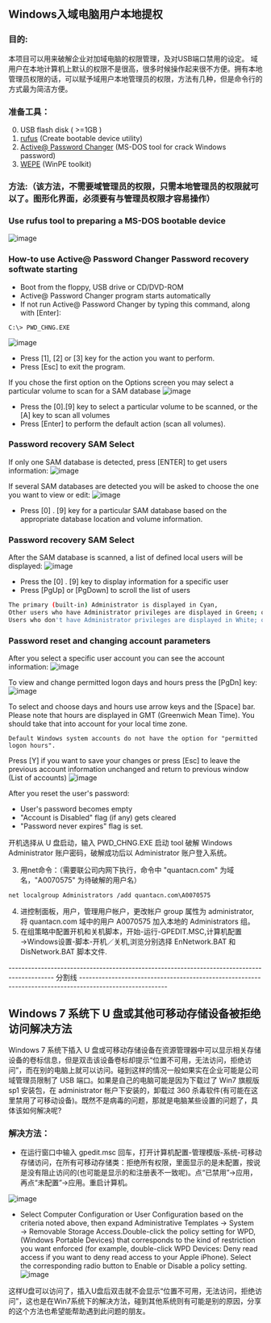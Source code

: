 
## Windows入域电脑用户本地提权

### 目的:
本项目可以用来破解企业对加域电脑的权限管理，及对USB端口禁用的设定。
域用户在本地计算机上默认的权限不是很高，很多时候操作起来很不方便。拥有本地管理员权限的话，可以赋予域用户本地管理员的权限，方法有几种，但是命令行的方式最为简洁方便。

### 准备工具：
0. USB flash disk ( >=1GB )
1. [rufus](https://rufus.akeo.ie/?locale=zh_CN) (Create bootable device utility)
2. [Active@ Password Changer](http://www.password-changer.com/download.htm) (MS-DOS tool for crack Windows password)
3. [WEPE](http://www.wepe.com.cn/download.html) (WinPE toolkit)

### 方法:（该方法，不需要域管理员的权限，只需本地管理员的权限就可以了。图形化界面，必须要有与管理员权限才容易操作）

### Use rufus tool to preparing a MS-DOS bootable device

![image](https://github.com/auspbro/domain-admin-crack/blob/master/image/rufus_usage.png)

### How-to use Active@ Password Changer Password recovery softwate starting
* Boot from the floppy, USB drive or CD/DVD-ROM
* Active@ Password Changer program starts automatically
* If not run Active@ Password Changer by typing this command, along with [Enter]:
```
C:\> PWD_CHNG.EXE
```
![image](https://github.com/auspbro/domain-admin-crack/blob/master/image/PWDCHNG_DOS_01.png)

* Press [1], [2] or [3] key for the action you want to perform.
* Press [Esc] to exit the program.

If you chose the first option on the Options screen you may select a particular volume to scan for a SAM database
![image](https://github.com/auspbro/domain-admin-crack/blob/master/image/PWDCHNG_DOS_02.PNG)

* Press the [0].[9] key to select a particular volume to be scanned, or the [A] key to scan all volumes
* Press [Enter] to perform the default action (scan all volumes).

### Password recovery SAM Select 
If only one SAM database is detected, press [ENTER] to get users information:
![image](https://github.com/auspbro/domain-admin-crack/blob/master/image/PWDCHNG_DOS_03_01.PNG)

If several SAM databases are detected you will be asked to choose the one you want to view or edit:
![image](https://github.com/auspbro/domain-admin-crack/blob/master/image/PWDCHNG_DOS_03.PNG)

* Press [0] . [9] key for a particular SAM database based on the appropriate database location and volume information.

### Password recovery SAM Select
After the SAM database is scanned, a list of defined local users will be displayed:
![image](https://github.com/auspbro/domain-admin-crack/blob/master/image/PWDCHNG_DOS_04.PNG)
* Press the [0] . [9] key to display information for a specific user
* Press [PgUp] or [PgDown] to scroll the list of users

```bash
The primary (built-in) Administrator is displayed in Cyan,
Other users who have Administrator privileges are displayed in Green; or, Dark Green if their account has been disabled,
Users who don't have Administrator privileges are displayed in White; or, Grey if their account has been disabled.
```
### Password reset and changing account parameters
After you select a specific user account you can see the account information:
![image](https://github.com/auspbro/domain-admin-crack/blob/master/image/PWDCHNG_DOS_05.PNG)

To view and change permitted logon days and hours press the [PgDn] key:
![image](https://github.com/auspbro/domain-admin-crack/blob/master/image/PWDCHNG_DOS_06.PNG)

To select and choose days and hours use arrow keys and the [Space] bar. Please note that hours are displayed in GMT (Greenwich Mean Time). You should take that into account for your local time zone.
```
Default Windows system accounts do not have the option for "permitted logon hours".
```
Press [Y] if you want to save your changes or press [Esc] to leave the previous account information unchanged and return to previous window (List of accounts)
![image](https://github.com/auspbro/domain-admin-crack/blob/master/image/PWDCHNG_DOS_07_PRO.PNG)

After you reset the user's password:
* User's password becomes empty
* "Account is Disabled" flag (if any) gets cleared
* "Password never expires" flag is set.

开机选择从 U 盘启动，输入 PWD_CHNG.EXE 启动 tool 破解 Windows Administrator 账户密码，破解成功后以 Administrator 账户登入系统。

3. 用net命令：（需要联公司内网下执行，命令中 "quantacn.com" 为域名，"A0070575" 为待破解的用户名）
```
net localgroup Administrators /add quantacn.com\A0070575  
``` 
4. 进控制面板，用户，管理用户帐户，更改帐户 group 属性为 administrator, 将 quantacn.com 域中的用户 A0070575 加入本地的 Administrators 组。
5. 在组策略中配置开机和关机脚本，开始-运行-GPEDIT.MSC,计算机配置→Windows设置-脚本-开机／关机,浏览分别选择 EnNetwork.BAT 和 DisNetwork.BAT 脚本文件.


-------------------------------------------------------------------------------------------- 分割线 ---------------------------------------------------------------------------------------------------------


## Windows 7 系统下 U 盘或其他可移动存储设备被拒绝访问解决方法

Windows 7 系统下插入 U 盘或可移动存储设备在资源管理器中可以显示相关存储设备的卷标信息，但是双击该设备卷标却提示“位置不可用，无法访问，拒绝访问”，而在别的电脑上就可以访问。碰到这样的情况一般如果实在企业可能是公司域管理员限制了 USB 端口。如果是自己的电脑可能是因为下载过了 Win7 旗舰版 sp1 安装包，在 administrator 帐户下安装的，卸载过 360 杀毒软件(有可能在这里禁用了可移动设备)。既然不是病毒的问题，那就是电脑某些设置的问题了，具体该如何解决呢?

### 解决方法：
* 在运行窗口中输入 gpedit.msc 回车，打开计算机配置-管理模版-系统-可移动存储访问，在所有可移动存储类：拒绝所有权限，里面显示的是未配置，按说是没有阻止访问的(也可能是显示的和注册表不一致呢)。点“已禁用”->应用，再点“未配置”->应用。重启计算机。

![image](https://github.com/auspbro/domain-admin-crack/blob/master/image/image001.png)

* Select Computer Configuration or User Configuration based on the criteria noted above, then expand Administrative Templates → System → Removable Storage Access.Double-click the policy setting for WPD, (Windows Portable Devices) that corresponds to the kind of restriction you want enforced (for example, double-click WPD Devices: Deny read access if you want to deny read access to your Apple iPhone). Select the corresponding radio button to Enable or Disable a policy setting.
![image](https://github.com/auspbro/domain-admin-crack/blob/master/image/image002.png)

这样U盘可以访问了，插入U盘后双击就不会显示“位置不可用，无法访问，拒绝访问”，这也是在Win7系统下的解决方法，碰到其他系统则有可能是别的原因，分享的这个方法也希望能帮助遇到此问题的朋友。
